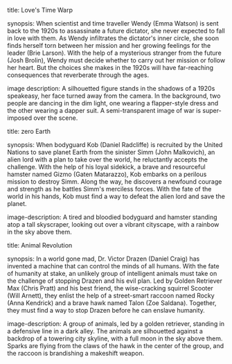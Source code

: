 title: Love's Time Warp

synopsis: When scientist and time traveller Wendy (Emma Watson) is sent back to the 1920s to assassinate a future dictator, she never expected to fall in love with them. As Wendy infiltrates the dictator's inner circle, she soon finds herself torn between her mission and her growing feelings for the leader (Brie Larson). With the help of a mysterious stranger from the future (Josh Brolin), Wendy must decide whether to carry out her mission or follow her heart. But the choices she makes in the 1920s will have far-reaching consequences that reverberate through the ages.

image description: A silhouetted figure stands in the shadows of a 1920s speakeasy, her face turned away from the camera. In the background, two people are dancing in the dim light, one wearing a flapper-style dress and the other wearing a dapper suit. A semi-transparent image of war is super-imposed over the scene.

title: zero Earth

synopsis: When bodyguard Kob (Daniel Radcliffe) is recruited by the United Nations to save planet Earth from the sinister Simm (John Malkovich), an alien lord with a plan to take over the world, he reluctantly accepts the challenge. With the help of his loyal sidekick, a brave and resourceful hamster named Gizmo (Gaten Matarazzo), Kob embarks on a perilous mission to destroy Simm. Along the way, he discovers a newfound courage and strength as he battles Simm's merciless forces. With the fate of the world in his hands, Kob must find a way to defeat the alien lord and save the planet.

image-description: A tired and bloodied bodyguard and hamster standing atop a tall skyscraper, looking out over a vibrant cityscape, with a rainbow in the sky above them.

title: Animal Revolution

synopsis: In a world gone mad, Dr. Victor Drazen (Daniel Craig) has invented a machine that can control the minds of all humans. With the fate of humanity at stake, an unlikely group of intelligent animals must take on the challenge of stopping Drazen and his evil plan. Led by Golden Retriever Max (Chris Pratt) and his best friend, the wise-cracking squirrel Scooter (Will Arnett), they enlist the help of a street-smart raccoon named Rocky (Anna Kendrick) and a brave hawk named Talon (Zoe Saldana). Together, they must find a way to stop Drazen before he can enslave humanity.

image-description:  A group of animals, led by a golden retriever, standing in a defensive line in a dark alley. The animals are silhouetted against a backdrop of a towering city skyline, with a full moon in the sky above them. Sparks are flying from the claws of the hawk in the center of the group, and the raccoon is brandishing a makeshift weapon.